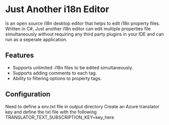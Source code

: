 Just Another i18n Editor
========================
Is an open source i18n desktop editor that helps to edit i18n property files.  Written in C#, Just another i18n editor can edit multiple properties file simultaneously without requiring any third party plugins in your IDE and can run as a seperate application. 


## Features

* Supports unlimited .i18n files to be edited simultaneously.
* Supports adding comments to each tag.
* Ability to filtering options to property tags.


## Configuration

Need to define a env.txt file in output directory
Create an Azure translator key and define the txt file with the following
TRANSLATOR_TEXT_SUBSCRIPTION_KEY=key_here
